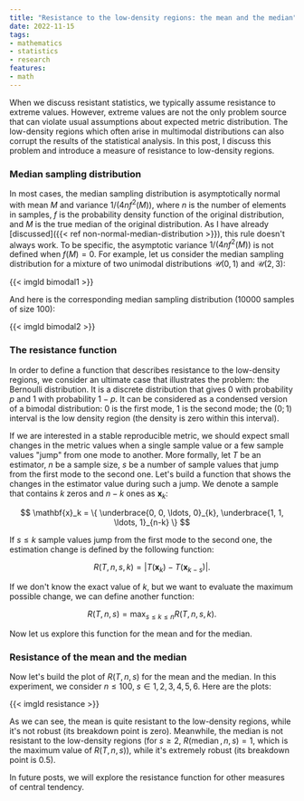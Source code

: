 ```yaml
---
title: "Resistance to the low-density regions: the mean and the median"
date: 2022-11-15
tags:
- mathematics
- statistics
- research
features:
- math
---
```


When we discuss resistant statistics, we typically assume resistance to extreme values.
However, extreme values are not the only problem source
  that can violate usual assumptions about expected metric distribution.
The low-density regions which often arise in multimodal distributions
  can also corrupt the results of the statistical analysis.
In this post, I discuss this problem and introduce a measure of resistance to low-density regions.

<!--more-->

### Median sampling distribution

In most cases, the median sampling distribution is asymptotically normal with mean $M$ and variance $1/(4nf^2(M))$,
  where $n$ is the number of elements in samples,
  $f$ is the probability density function of the original distribution,
  and $M$ is the true median of the original distribution.
As I have already [discussed]({{< ref non-normal-median-distribution >}}),
  this rule doesn't always work.
To be specific, the asymptotic variance $1/(4nf^2(M))$ is not defined when $f(M) = 0$.
For example, let us consider the median sampling distribution for a mixture of two unimodal distributions
  $\mathcal{U}(0, 1)$ and $\mathcal{U}(2, 3)$:

{{< imgld bimodal1 >}}

And here is the corresponding median sampling distribution (10000 samples of size 100):

{{< imgld bimodal2 >}}

### The resistance function

In order to define a function that describes resistance to the low-density regions,
  we consider an ultimate case that illustrates the problem: the Bernoulli distribution.
It is a discrete distribution that gives $0$ with probability $p$ and $1$ with probability $1-p$.
It can be considered as a condensed version of a bimodal distribution:
  $0$ is the first mode, $1$ is the second mode; the $(0;1)$ interval is the low density region
  (the density is zero within this interval).

If we are interested in a stable reproducible metric,
  we should expect small changes in the metric values
  when a single sample value or a few sample values "jump" from one mode to another.
More formally,
  let $T$ be an estimator,
  $n$ be a sample size,
  $s$ be a number of sample values that jump from the first mode to the second one.
Let's build a function that shows the changes in the estimator value during such a jump.
We denote a sample that contains $k$ zeros and $n-k$ ones as $\mathbf{x}_k$:

$$
\mathbf{x}_k = \{ \underbrace{0, 0, \ldots, 0}_{k}, \underbrace{1, 1, \ldots, 1}_{n-k} \}
$$

If $s \leq k$ sample values jump from the first mode to the second one,
  the estimation change is defined by the following function:

$$
R(T, n, s, k) = |T(\mathbf{x}_k) - T(\mathbf{x}_{k-s})|.
$$

If we don't know the exact value of $k$, but we want to evaluate the maximum possible change,
  we can define another function:

$$
R(T, n, s) = \max_{s \leq k \leq n} R(T, n, s, k).
$$

Now let us explore this function for the mean and for the median.

### Resistance of the mean and the median

Now let's build the plot of $R(T, n, s)$ for the mean and the median.
In this experiment, we consider $n \leq 100$, $s \in {1, 2, 3, 4, 5, 6}$.
Here are the plots:

{{< imgld resistance >}}

As we can see, the mean is quite resistant to the low-density regions,
  while it's not robust (its breakdown point is zero).
Meanwhile, the median is not resistant to the low-density regions
  (for $s\geq 2$, $R(\operatorname{median}, n, s) = 1$, which is the maximum value of $R(T, n, s)$),
  while it's extremely robust (its breakdown point is 0.5).

In future posts, we will explore the resistance function for other measures of central tendency.
